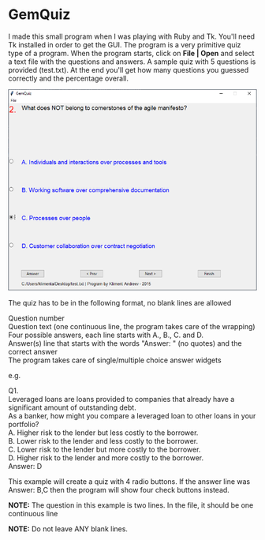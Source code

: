# GemQuiz

I made this small program when I was playing with Ruby and Tk. You'll need Tk installed in order to get the GUI.
The program is a very primitive quiz type of a program. When the program starts, click on **File | Open** and select a text file with the questions and answers. A sample quiz with 5 questions is provided (test.txt).
At the end you'll get how many questions you guessed correctly and the percentage overall.

![GemQuiz](gemquiz.png)

The quiz has to be in the following format, no blank lines are allowed                                        
                                                                                                              
Question number                                                                                               
Question text (one continuous line, the program takes care of the wrapping)                                   
Four possible answers, each line starts with A., B., C. and D.                                                
Answer(s) line that starts with the words "Answer: " (no quotes) and the correct answer                       
     The program takes care of single/multiple choice answer widgets                                          

e.g.                                                                                                          

Q1.                                                                                                           
Leveraged loans are loans provided to companies that already have a significant amount of outstanding debt.   
As a banker, how might you compare a leveraged loan to other loans in your portfolio?                         
A. Higher risk to the lender but less costly to the borrower.                                                 
B. Lower risk to the lender and less costly to the borrower.                                                  
C. Lower risk to the lender but more costly to the borrower.                                                  
D. Higher risk to the lender and more costly to the borrower.                                                 
Answer: D                                                                                                     

This example will create a quiz with 4 radio buttons. If the answer line was Answer: B,C then the program will show four check buttons instead.                                                        

**NOTE:** The question in this example is two lines. In the file, it should be one continuous line

**NOTE:** Do not leave ANY blank lines.
